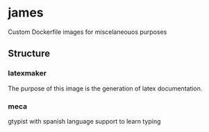 # james
Custom Dockerfile images for miscelaneouos purposes

## Structure

### latexmaker
The purpose of this image is the generation of latex documentation.

### meca
gtypist with spanish language support to learn typing
